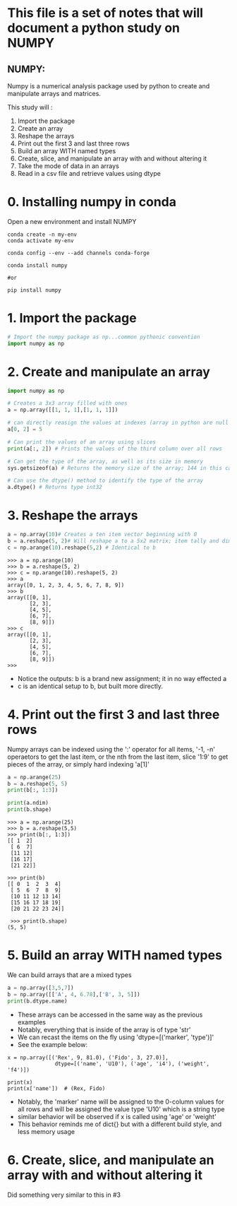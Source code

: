 # This file is a set of notes that will document a python study on NUMPY

## NUMPY:

Numpy is a numerical analysis package used by python to create and manipulate
arrays and matrices.

This study will :
1. Import the package
2. Create an array
3. Reshape the arrays
4. Print out the first 3 and last three rows
5. Build an array WITH named types
6. Create, slice, and manipulate an array with and without altering it
7. Take the mode of data in an arrays
8. Read in a csv file and retrieve values using dtype

# 0. Installing numpy in conda

Open a new environment and install NUMPY
```conda
conda create -n my-env
conda activate my-env

conda config --env --add channels conda-forge

conda install numpy

#or

pip install numpy
```

# 1. Import the package

```python
# Import the numpy package as np...common pythonic convention
import numpy as np
```

# 2. Create and manipulate an array

```python
import numpy as np

# Creates a 3x3 array filled with ones
a = np.array([[1, 1, 1],[1, 1, 1]])

# can directly reasign the values at indexes (array in python are null indexed)
a[0, 2] = 5

# Can print the values of an array using slices
print(a[:, 2]) # Prints the values of the third column over all rows

# Can get the type of the array, as well as its size in memory
sys.getsizeof(a) # Returns the memory size of the array; 144 in this case

# Can use the dtype() method to identify the type of the array
a.dtype() # Returns type int32
```

# 3. Reshape the arrays
```python
a = np.array(10)# Creates a ten item vector beginning with 0
b = a.reshape(5, 2)# Will reshape a to a 5x2 matrix; item tally and dims must work!
c = np.arange(10).reshape(5,2) # Identical to b
```
```conda
>>> a = np.arange(10)
>>> b = a.reshape(5, 2)
>>> c = np.arange(10).reshape(5, 2)
>>> a
array([0, 1, 2, 3, 4, 5, 6, 7, 8, 9])
>>> b
array([[0, 1],
       [2, 3],
       [4, 5],
       [6, 7],
       [8, 9]])
>>> c
array([[0, 1],
       [2, 3],
       [4, 5],
       [6, 7],
       [8, 9]])
>>>
```

-   Notice the outputs:  b is a brand new assignment; it in no way effected a
-   c is an identical setup to b, but built more directly.

# 4. Print out the first 3 and last three rows

Numpy arrays can be indexed using the ':' operator for all items, '-1, -n' operaetors to get the last item, or the nth from the last item, slice '1:9' to get pieces of the array, or simply hard indexing 'a\[1\]'

```python
a = np.arange(25)
b = a.reshape(5, 5)
print(b[:, 1:3])

print(a.ndim)
print(b.shape)
```

```conda
>>> a = np.arange(25)
>>> b = a.reshape(5,5)
>>> print(b[:, 1:3])
[[ 1  2]
 [ 6  7]
 [11 12]
 [16 17]
 [21 22]]

>>> print(b)
[[ 0  1  2  3  4]
 [ 5  6  7  8  9]
 [10 11 12 13 14]
 [15 16 17 18 19]
 [20 21 22 23 24]]

 >>> print(b.shape)
(5, 5)
```

# 5. Build an array WITH named types

We can build arrays that are a mixed types

```python
a = np.array([3,5,7])
b = np.array([['A', 4, 6.78],['B', 3, 5]])
print(b.dtype.name)
```
-   These arrays can be accessed in the same way as the previous examples
-   Notably, everything that is inside of the array is of type 'str'
-   We can recast the items on the fly using 'dtype=\[\('marker', 'type')]'
-   See the example below:

```conda
x = np.array([('Rex', 9, 81.0), ('Fido', 3, 27.0)],
               dtype=[('name', 'U10'), ('age', 'i4'), ('weight', 'f4')])

print(x)
print(x['name'])  # (Rex, Fido)
```
-   Notably, the 'marker' name will be assigned to the 0-column values for all rows and will be assigned the value type 'U10' which is a string type
-   similar behavior will be observed if x is called using 'age' or 'weight'
-   This behavior reminds me of dict{} but with a different build style, and less memory usage

# 6. Create, slice, and manipulate an array with and without altering it

Did something very similar to this in \#3
